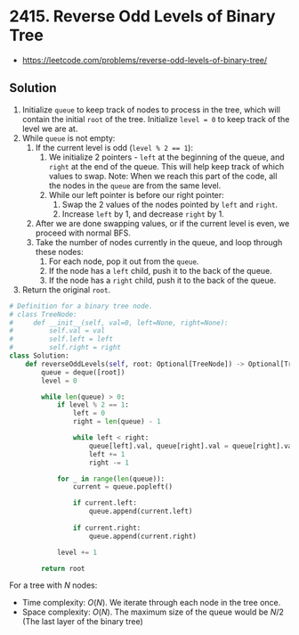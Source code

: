 # 2415. Reverse Odd Levels of Binary Tree

- https://leetcode.com/problems/reverse-odd-levels-of-binary-tree/

## Solution

1. Initialize `queue` to keep track of nodes to process in the tree, which will contain the initial `root` of the tree. Initialize `level = 0` to keep track of the level we are at.
2. While `queue` is not empty:
   1. If the current level is odd (`level % 2 == 1`):
      1. We initialize 2 pointers - `left` at the beginning of the queue, and `right` at the end of the queue. This will help keep track of which values to swap. Note: When we reach this part of the code, all the nodes in the `queue` are from the same level.
      2. While our left pointer is before our right pointer:
         1. Swap the 2 values of the nodes pointed by `left` and `right`.
         2. Increase `left` by 1, and decrease `right` by 1.
   2. After we are done swapping values, or if the current level is even, we proceed with normal BFS.
   3. Take the number of nodes currently in the queue, and loop through these nodes:
      1. For each node, pop it out from the `queue`.
      2. If the node has a `left` child, push it to the back of the queue.
      3. If the node has a `right` child, push it to the back of the queue.
3. Return the original `root`.

```py
# Definition for a binary tree node.
# class TreeNode:
#     def __init__(self, val=0, left=None, right=None):
#         self.val = val
#         self.left = left
#         self.right = right
class Solution:
    def reverseOddLevels(self, root: Optional[TreeNode]) -> Optional[TreeNode]:
        queue = deque([root])
        level = 0

        while len(queue) > 0:
            if level % 2 == 1:
                left = 0
                right = len(queue) - 1

                while left < right:
                    queue[left].val, queue[right].val = queue[right].val, queue[left].val
                    left += 1
                    right -= 1

            for _ in range(len(queue)):
                current = queue.popleft()

                if current.left:
                    queue.append(current.left)
                    
                if current.right:
                    queue.append(current.right)

            level += 1

        return root
```

For a tree with $N$ nodes:
- Time complexity: $O(N)$. We iterate through each node in the tree once.
- Space complexity: $O(N)$. The maximum size of the queue would be $N / 2$ (The last layer of the binary tree)
